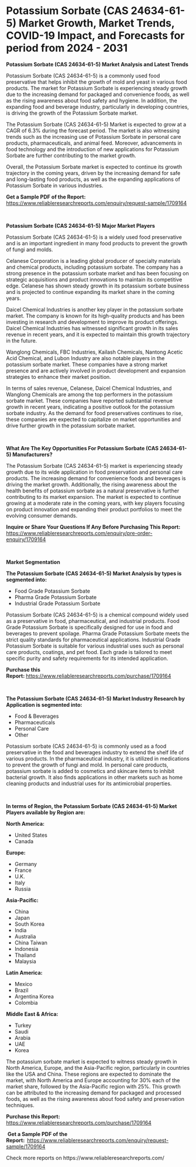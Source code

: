 <p><h1>Potassium Sorbate (CAS 24634-61-5) Market Growth, Market Trends, COVID-19 Impact, and Forecasts for period from 2024 - 2031</h1></p><p><strong>Potassium Sorbate (CAS 24634-61-5) Market Analysis and Latest Trends</strong></p>
<p><p>Potassium Sorbate (CAS 24634-61-5) is a commonly used food preservative that helps inhibit the growth of mold and yeast in various food products. The market for Potassium Sorbate is experiencing steady growth due to the increasing demand for packaged and convenience foods, as well as the rising awareness about food safety and hygiene. In addition, the expanding food and beverage industry, particularly in developing countries, is driving the growth of the Potassium Sorbate market.</p><p>The Potassium Sorbate (CAS 24634-61-5) Market is expected to grow at a CAGR of 6.3% during the forecast period. The market is also witnessing trends such as the increasing use of Potassium Sorbate in personal care products, pharmaceuticals, and animal feed. Moreover, advancements in food technology and the introduction of new applications for Potassium Sorbate are further contributing to the market growth.</p><p>Overall, the Potassium Sorbate market is expected to continue its growth trajectory in the coming years, driven by the increasing demand for safe and long-lasting food products, as well as the expanding applications of Potassium Sorbate in various industries.</p></p>
<p><strong>Get a Sample PDF of the Report:&nbsp;</strong> <a href="https://www.reliableresearchreports.com/enquiry/request-sample/1709164">https://www.reliableresearchreports.com/enquiry/request-sample/1709164</a></p>
<p>&nbsp;</p>
<p><strong>Potassium Sorbate (CAS 24634-61-5) Major Market Players</strong></p>
<p><p>Potassium Sorbate (CAS 24634-61-5) is a widely used food preservative and is an important ingredient in many food products to prevent the growth of fungi and molds. </p><p>Celanese Corporation is a leading global producer of specialty materials and chemical products, including potassium sorbate. The company has a strong presence in the potassium sorbate market and has been focusing on strategic acquisitions and product innovations to maintain its competitive edge. Celanese has shown steady growth in its potassium sorbate business and is projected to continue expanding its market share in the coming years.</p><p>Daicel Chemical Industries is another key player in the potassium sorbate market. The company is known for its high-quality products and has been investing in research and development to improve its product offerings. Daicel Chemical Industries has witnessed significant growth in its sales revenue in recent years, and it is expected to maintain this growth trajectory in the future.</p><p>Wanglong Chemicals, FBC Industries, Kailash Chemicals, Nantong Acetic Acid Chemical, and Lubon Industry are also notable players in the potassium sorbate market. These companies have a strong market presence and are actively involved in product development and expansion strategies to enhance their market position.</p><p>In terms of sales revenue, Celanese, Daicel Chemical Industries, and Wanglong Chemicals are among the top performers in the potassium sorbate market. These companies have reported substantial revenue growth in recent years, indicating a positive outlook for the potassium sorbate industry. As the demand for food preservatives continues to rise, these companies are expected to capitalize on market opportunities and drive further growth in the potassium sorbate market.</p></p>
<p>&nbsp;</p>
<p><strong>What Are The Key Opportunities For Potassium Sorbate (CAS 24634-61-5) Manufacturers?</strong></p>
<p><p>The Potassium Sorbate (CAS 24634-61-5) market is experiencing steady growth due to its wide application in food preservation and personal care products. The increasing demand for convenience foods and beverages is driving the market growth. Additionally, the rising awareness about the health benefits of potassium sorbate as a natural preservative is further contributing to its market expansion. The market is expected to continue growing at a moderate rate in the coming years, with key players focusing on product innovation and expanding their product portfolios to meet the evolving consumer demands.</p></p>
<p><strong>Inquire or Share Your Questions If Any Before Purchasing This Report:</strong> <a href="https://www.reliableresearchreports.com/enquiry/pre-order-enquiry/1709164">https://www.reliableresearchreports.com/enquiry/pre-order-enquiry/1709164</a></p>
<p>&nbsp;</p>
<p><strong>Market Segmentation</strong></p>
<p><strong>The Potassium Sorbate (CAS 24634-61-5) Market Analysis by types is segmented into:</strong></p>
<p><ul><li>Food Grade Potassium Sorbate</li><li>Pharma Grade Potassium Sorbate</li><li>Industrial Grade Potassium Sorbate</li></ul></p>
<p><p>Potassium Sorbate (CAS 24634-61-5) is a chemical compound widely used as a preservative in food, pharmaceutical, and industrial products. Food Grade Potassium Sorbate is specifically designed for use in food and beverages to prevent spoilage. Pharma Grade Potassium Sorbate meets the strict quality standards for pharmaceutical applications. Industrial Grade Potassium Sorbate is suitable for various industrial uses such as personal care products, coatings, and pet food. Each grade is tailored to meet specific purity and safety requirements for its intended application.</p></p>
<p><strong>Purchase this Report:&nbsp;</strong><a href="https://www.reliableresearchreports.com/purchase/1709164">https://www.reliableresearchreports.com/purchase/1709164</a></p>
<p>&nbsp;</p>
<p><strong>The Potassium Sorbate (CAS 24634-61-5) Market Industry Research by Application is segmented into:</strong></p>
<p><ul><li>Food & Beverages</li><li>Pharmaceuticals</li><li>Personal Care</li><li>Other</li></ul></p>
<p><p>Potassium sorbate (CAS 24634-61-5) is commonly used as a food preservative in the food and beverages industry to extend the shelf life of various products. In the pharmaceutical industry, it is utilized in medications to prevent the growth of fungi and mold. In personal care products, potassium sorbate is added to cosmetics and skincare items to inhibit bacterial growth. It also finds applications in other markets such as home cleaning products and industrial uses for its antimicrobial properties.</p></p>
<p>&nbsp;</p>
<p><strong>In terms of Region, the Potassium Sorbate (CAS 24634-61-5) Market Players available by Region are:</strong></p>
<p>
    <p> <strong> North America: </strong>
        <ul>
            <li>United States</li>
            <li>Canada</li>
        </ul>
        </p> 
    <p> <strong> Europe: </strong>
        <ul>
            <li>Germany</li>
            <li>France</li>
            <li>U.K.</li>
            <li>Italy</li>
            <li>Russia</li>
        </ul>
        </p> 
    <p> <strong> Asia-Pacific: </strong>
        <ul>
            <li>China</li>
            <li>Japan</li>
            <li>South Korea</li>
            <li>India</li>
            <li>Australia</li>
            <li>China Taiwan</li>
            <li>Indonesia</li>
            <li>Thailand</li>
            <li>Malaysia</li>
        </ul>
        </p> 
    <p> <strong> Latin America: </strong>
        <ul>
            <li>Mexico</li>
            <li>Brazil</li>
            <li>Argentina Korea</li>
            <li>Colombia</li>
        </ul>
        </p> 
    <p> <strong> Middle East & Africa: </strong>
        <ul>
            <li>Turkey</li>
            <li>Saudi</li>
            <li>Arabia</li>
            <li>UAE</li>
            <li>Korea</li>
        </ul>
    </p>
    </p>
<p><p>The potassium sorbate market is expected to witness steady growth in North America, Europe, and the Asia-Pacific region, particularly in countries like the USA and China. These regions are expected to dominate the market, with North America and Europe accounting for 30% each of the market share, followed by the Asia-Pacific region with 25%. This growth can be attributed to the increasing demand for packaged and processed foods, as well as the rising awareness about food safety and preservation techniques.</p></p>
<p><strong>Purchase this Report: </strong><a href="https://www.reliableresearchreports.com/purchase/1709164">https://www.reliableresearchreports.com/purchase/1709164</a></p>
<p>&nbsp;<strong>Get a Sample PDF of the Report:&nbsp;&nbsp;</strong><a href="https://www.reliableresearchreports.com/enquiry/request-sample/1709164">https://www.reliableresearchreports.com/enquiry/request-sample/1709164</a></p>
<p><strong></strong></p>
<p>Check more reports on https://www.reliableresearchreports.com/</p>